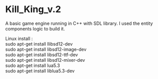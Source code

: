 # Kill_King_v.2  
  
A basic game engine running in C++ with SDL library. I used the entity   components logic to build it.  
  
Linux install :<br>
sudo apt-get install llibsd12-dev<br>
sudo apt-get install libsd12-image-dev<br>
sudo apt-get install libsd12-ttf-dev<br>
sudo apt-get install libsd12-mixer-dev<br>
sudo apt-get install lua5.3<br>
sudo apt-get install liblua5.3-dev<br>
